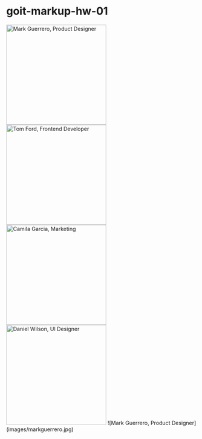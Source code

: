 # goit-markup-hw-01

  <img src="../images/markguerrero.jpg" alt="Mark Guerrero, Product Designer" width="264">
  <img src="../images/tomford.jpg" alt="Tom Ford, Frontend Developer" width="264">
  <img src="../images/camilagarcia.jpg" alt="Camila Garcia, Marketing" width="264">
  <img src="../images/danielwilson.jpg" alt="Daniel Wilson, UI Designer" width="264">
  ![Mark Guerrero, Product Designer] (images/markguerrero.jpg)
